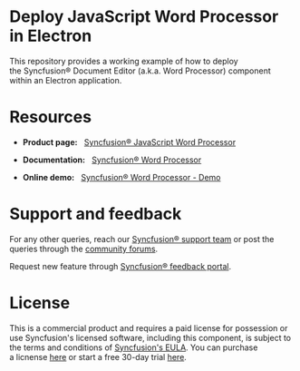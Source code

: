 # Deploy JavaScript Word Processor in Electron 

This repository provides a working example of how to deploy the Syncfusion® Document Editor (a.k.a. Word Processor) component within an Electron application.

# Resources 

- **Product page:**   [Syncfusion® JavaScript Word Processor](https://www.syncfusion.com/javascript-ui-controls/js-docx-editor) 

- **Documentation:**   [Syncfusion® Word Processor](https://help.syncfusion.com/document-processing/word/word-processor/javascript-es5/getting-started) 

- **Online demo:**   [Syncfusion® Word Processor - Demo](https://ej2.syncfusion.com/javascript/demos/) 

# Support and feedback 

For any other queries, reach our [Syncfusion® support team](https://support.syncfusion.com/?utm_source=github&utm_medium=listing&utm_campaign=github-github-documenteditor-examples) or post the queries through the [community forums](https://www.syncfusion.com/forums?utm_source=github&utm_medium=listing&utm_campaign=github-github-documenteditor-examples). 

Request new feature through [Syncfusion® feedback portal](https://www.syncfusion.com/feedback?utm_source=github&utm_medium=listing&utm_campaign=github-github-documenteditor-examples). 

# License

This is a commercial product and requires a paid license for possession or use Syncfusion's licensed software, including this component, is subject to the terms and conditions of [Syncfusion's EULA](https://www.syncfusion.com/license/studio/22.2.5/syncfusion_essential_studio_eula.pdf?utm_source=github&utm_medium=listing&utm_campaign=github-github-documenteditor-examples). You can purchase a licnense [here](https://www.syncfusion.com/sales/products?utm_source=github&utm_medium=listing&utm_campaign=github-github-documenteditor-examples) or start a free 30\-day trial [here](https://www.syncfusion.com/account/manage-trials/start-trials?utm_source=github&utm_medium=listing&utm_campaign=github-github-documenteditor-examples). 
